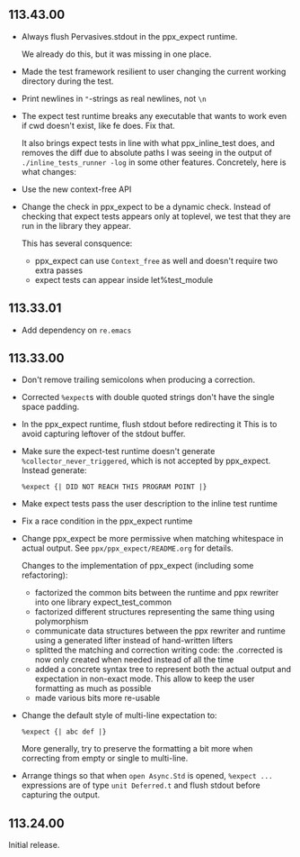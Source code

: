 ## 113.43.00

- Always flush Pervasives.stdout in the ppx_expect runtime.

  We already do this, but it was missing in one place.

- Made the test framework resilient to user changing the current working directory during the test.

- Print newlines in `"`-strings as real newlines, not `\n`

- The expect test runtime breaks any executable that wants to work even if
  cwd doesn't exist, like fe does. Fix that.

  It also brings expect tests in line with what ppx\_inline\_test does, and removes the diff
  due to absolute paths I was seeing in the output of `./inline_tests_runner -log` in some
  other features. Concretely, here is what changes:

- Use the new context-free API

- Change the check in ppx\_expect to be a dynamic check. Instead of
  checking that expect tests appears only at toplevel, we test that
  they are run in the library they appear.

  This has several consquence:

  - ppx\_expect can use `Context_free` as well and doesn't require two extra passes
  - expect tests can appear inside let%test_module

## 113.33.01

- Add dependency on `re.emacs`

## 113.33.00

- Don't remove trailing semicolons when producing a correction.

- Corrected `%expect`s with double quoted strings don't have the single space padding.

- In the ppx\_expect runtime, flush stdout before redirecting it
  This is to avoid capturing leftover of the stdout buffer.

- Make sure the expect-test runtime doesn't generate
  `%collector_never_triggered`, which is not accepted by ppx\_expect.
  Instead generate:

    `%expect {| DID NOT REACH THIS PROGRAM POINT |}`

- Make expect tests pass the user description to the inline test runtime

- Fix a race condition in the ppx\_expect runtime


- Change ppx\_expect be more permissive when matching whitespace in actual output.
  See `ppx/ppx_expect/README.org` for details.

  Changes to the implementation of ppx\_expect (including some refactoring):
  - factorized the common bits between the runtime and ppx rewriter
    into one library expect_test_common
  - factorized different structures representing the same thing using polymorphism
  - communicate data structures between the ppx rewriter and runtime
    using a generated lifter instead of hand-written lifters
  - splitted the matching and correction writing code: the .corrected is
    now only created when needed instead of all the time
  - added a concrete syntax tree to represent both the actual output and
    expectation in non-exact mode.
    This allow to keep the user formatting as much as possible
  - made various bits more re-usable

- Change the default style of multi-line expectation to:

    `%expect {|
      abc
      def |}`

  More generally, try to preserve the formatting a bit more when
  correcting from empty or single to multi-line.

- Arrange things so that when `open Async.Std` is opened, `%expect ...`
  expressions are of type `unit Deferred.t` and flush stdout before
  capturing the output.

## 113.24.00

Initial release.
